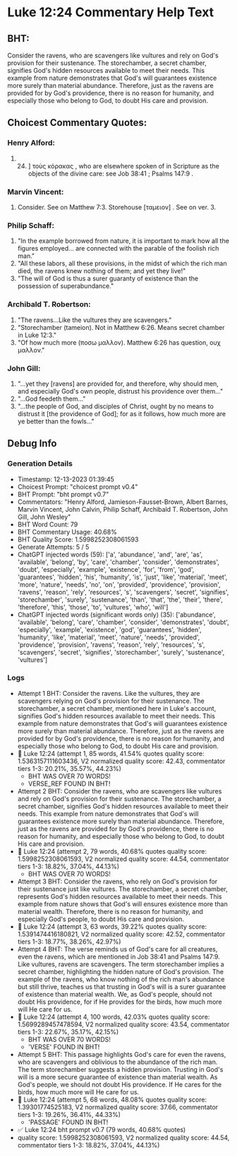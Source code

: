 # Luke 12:24 Commentary Help Text

## BHT:
Consider the ravens, who are scavengers like vultures and rely on God's provision for their sustenance. The storechamber, a secret chamber, signifies God's hidden resources available to meet their needs. This example from nature demonstrates that God's will guarantees existence more surely than material abundance. Therefore, just as the ravens are provided for by God's providence, there is no reason for humanity, and especially those who belong to God, to doubt His care and provision.

## Choicest Commentary Quotes:
### Henry Alford:
1.  24. ] τοὺς κόρακας , who are elsewhere spoken of in Scripture as the objects of the divine care: see Job 38:41 ; Psalms 147:9 .


### Marvin Vincent:
1. Consider. See on Matthew 7:3. 
Storehouse [ταμειον] . See on ver. 3.


### Philip Schaff:
1. "In the example borrowed from nature, it is important to mark how all the figures employed... are connected with the parable of the foolish rich man." 
2. "All these labors, all these provisions, in the midst of which the rich man died, the ravens knew nothing of them; and yet they live!" 
3. "The will of God is thus a surer guaranty of existence than the possession of superabundance."

### Archibald T. Robertson:
1. "The ravens...Like the vultures they are scavengers." 
2. "Storechamber (tameion). Not in Matthew 6:26. Means secret chamber in Luke 12:3."
3. "Of how much more (ποσω μαλλον). Matthew 6:26 has question, ουχ μαλλον."

### John Gill:
1. "...yet they [ravens] are provided for, and therefore, why should men, and especially God's own people, distrust his providence over them..."
2. "...God feedeth them..."
3. "...the people of God, and disciples of Christ, ought by no means to distrust it [the providence of God]; for as it follows, how much more are ye better than the fowls..."


## Debug Info
### Generation Details
- Timestamp: 12-13-2023 01:39:45
- Choicest Prompt: "choicest prompt v0.4"
- BHT Prompt: "bht prompt v0.7"
- Commentators: "Henry Alford, Jamieson-Fausset-Brown, Albert Barnes, Marvin Vincent, John Calvin, Philip Schaff, Archibald T. Robertson, John Gill, John Wesley"
- BHT Word Count: 79
- BHT Commentary Usage: 40.68%
- BHT Quality Score: 1.5998252308061593
- Generate Attempts: 5 / 5
- ChatGPT injected words (59):
	['a', 'abundance', 'and', 'are', 'as', 'available', 'belong', 'by', 'care', 'chamber', 'consider', 'demonstrates', 'doubt', 'especially', 'example', 'existence', 'for', 'from', 'god', 'guarantees', 'hidden', 'his', 'humanity', 'is', 'just', 'like', 'material', 'meet', 'more', 'nature', 'needs', 'no', 'on', 'provided', 'providence', 'provision', 'ravens', 'reason', 'rely', 'resources', 's', 'scavengers', 'secret', 'signifies', 'storechamber', 'surely', 'sustenance', 'than', 'that', 'the', 'their', 'there', 'therefore', 'this', 'those', 'to', 'vultures', 'who', 'will']
- ChatGPT injected words (significant words only) (35):
	['abundance', 'available', 'belong', 'care', 'chamber', 'consider', 'demonstrates', 'doubt', 'especially', 'example', 'existence', 'god', 'guarantees', 'hidden', 'humanity', 'like', 'material', 'meet', 'nature', 'needs', 'provided', 'providence', 'provision', 'ravens', 'reason', 'rely', 'resources', 's', 'scavengers', 'secret', 'signifies', 'storechamber', 'surely', 'sustenance', 'vultures']

### Logs
- Attempt 1 BHT: Consider the ravens. Like the vultures, they are scavengers relying on God's provision for their sustenance. The storechamber, a secret chamber, mentioned here in Luke's account, signifies God's hidden resources available to meet their needs. This example from nature demonstrates that God's will guarantees existence more surely than material abundance. Therefore, just as the ravens are provided for by God's providence, there is no reason for humanity, and especially those who belong to God, to doubt His care and provision.
- 🔄 Luke 12:24 (attempt 1, 85 words, 41.54% quotes quality score: 1.5363157111603436, V2 normalized quality score: 42.43, commentator tiers 1-3: 20.21%, 35.57%, 44.23%) 
	- BHT WAS OVER 70 WORDS! 
	- VERSE_REF FOUND IN BHT!
- Attempt 2 BHT: Consider the ravens, who are scavengers like vultures and rely on God's provision for their sustenance. The storechamber, a secret chamber, signifies God's hidden resources available to meet their needs. This example from nature demonstrates that God's will guarantees existence more surely than material abundance. Therefore, just as the ravens are provided for by God's providence, there is no reason for humanity, and especially those who belong to God, to doubt His care and provision.
- 🔄 Luke 12:24 (attempt 2, 79 words, 40.68% quotes quality score: 1.5998252308061593, V2 normalized quality score: 44.54, commentator tiers 1-3: 18.82%, 37.04%, 44.13%) 
	- BHT WAS OVER 70 WORDS!
- Attempt 3 BHT: Consider the ravens, who rely on God's provision for their sustenance just like vultures. The storechamber, a secret chamber, represents God's hidden resources available to meet their needs. This example from nature shows that God's will ensures existence more than material wealth. Therefore, there is no reason for humanity, and especially God's people, to doubt His care and provision.
- 🔄 Luke 12:24 (attempt 3, 63 words, 39.22% quotes quality score: 1.5391474416180821, V2 normalized quality score: 42.52, commentator tiers 1-3: 18.77%, 38.26%, 42.97%)
- Attempt 4 BHT: The verse reminds us of God's care for all creatures, even the ravens, which are mentioned in Job 38:41 and Psalms 147:9. Like vultures, ravens are scavengers. The term storechamber implies a secret chamber, highlighting the hidden nature of God's provision. The example of the ravens, who know nothing of the rich man's abundance but still thrive, teaches us that trusting in God's will is a surer guarantee of existence than material wealth. We, as God's people, should not doubt His providence, for if He provides for the birds, how much more will He care for us.
- 🔄 Luke 12:24 (attempt 4, 100 words, 42.03% quotes quality score: 1.5699289457478594, V2 normalized quality score: 43.54, commentator tiers 1-3: 22.67%, 35.17%, 42.15%) 
	- BHT WAS OVER 70 WORDS! 
	- 'VERSE' FOUND IN BHT!
- Attempt 5 BHT: This passage highlights God's care for even the ravens, who are scavengers and oblivious to the abundance of the rich man. The term storechamber suggests a hidden provision. Trusting in God's will is a more secure guarantee of existence than material wealth. As God's people, we should not doubt His providence. If He cares for the birds, how much more will He care for us.
- 🔄 Luke 12:24 (attempt 5, 68 words, 48.08% quotes quality score: 1.39301774525183, V2 normalized quality score: 37.66, commentator tiers 1-3: 19.26%, 36.41%, 44.33%) 
	- 'PASSAGE' FOUND IN BHT!
- ✅ Luke 12:24 bht prompt v0.7 (79 words, 40.68% quotes)
- quality score: 1.5998252308061593, V2 normalized quality score: 44.54, commentator tiers 1-3: 18.82%, 37.04%, 44.13%)